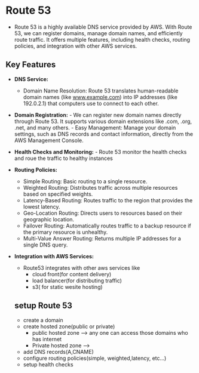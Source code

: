 # Route 53
- Route 53 is a highly available DNS service provided by AWS. With Route 53, we can register domains, manage domain names, and efficiently route traffic. It offers multiple features, including health checks, routing policies, and integration with other AWS services.
## Key Features 
- **DNS Service:**
     - Domain Name Resolution: Route 53 translates human-readable domain names (like www.example.com) into IP addresses (like 192.0.2.1) that computers use to connect to each other.
       
-  **Domain Registration:**
       - We can register new domain names directly through Route 53. It supports various domain extensions  like .com, .org, .net, and many others.
       - Easy Management: Manage your domain settings, such as DNS records and contact information, directly from the AWS Management Console.
- **Health Checks and Monitoring:**
       - Route 53 monitor the health checks and roue the traffic to healthy instances
  
- **Routing Policies:**
     - Simple Routing: Basic routing to a single resource.
     - Weighted Routing: Distributes traffic across multiple resources based on specified weights.
     - Latency-Based Routing: Routes traffic to the region that provides the lowest latency.
     - Geo-Location Routing: Directs users to resources based on their geographic location.
     - Failover Routing: Automatically routes traffic to a backup resource if the primary resource is unhealthy.
     - Multi-Value Answer Routing: Returns multiple IP addresses for a single DNS query.
- **Integration with AWS Services:**
     - Route53 integrates with other aws services like
        - cloud front(for content delivery)
        - load balancer(for distributing traffic)
        - s3( for static wesite hosting)
      
  ## setup Route 53
    - create a domain
    - create hosted zone(public or private)
        - public hosted zone --> any one can access those domains who has internet
        - Private hosted zone -->
    - add DNS records(A,CNAME) 
    - configure routing policies(simple, weighted,latency, etc...)
    - setup health checks
       

